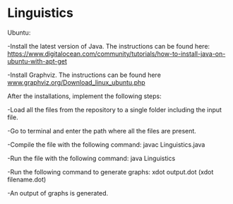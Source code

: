 # Linguistics


Ubuntu:

-Install the latest version of Java. The instructions can be found here:
https://www.digitalocean.com/community/tutorials/how-to-install-java-on-ubuntu-with-apt-get

-Install Graphviz. The instructions can be found here
www.graphviz.org/Download_linux_ubuntu.php

After the installations, implement the following steps:

-Load all the files from the repository to a single folder including the input file.

-Go to terminal and enter the path where all the files are present.

-Compile the file with the following command: javac Linguistics.java

-Run the file with the following command: java Linguistics

-Run the following command to generate graphs: xdot output.dot (xdot filename.dot)

-An output of graphs is generated.

